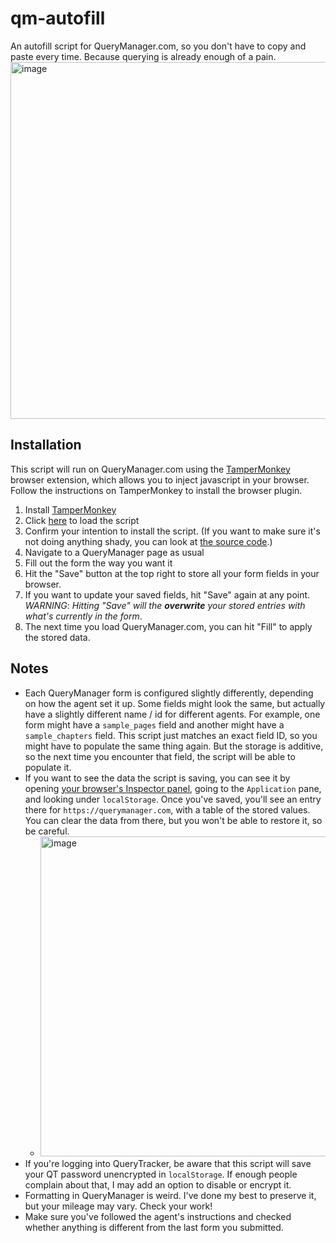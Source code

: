 # qm-autofill

An autofill script for QueryManager.com, so you don't have to copy and paste every time. Because querying is already enough of a pain.
<img width="571" alt="image" src="https://user-images.githubusercontent.com/1148607/219791976-437f7a46-e6fa-4132-adbe-06eac20994c6.png">

## Installation

This script will run on QueryManager.com using the [TamperMonkey](https://www.tampermonkey.net/) browser extension, which allows you to inject javascript in your browser. Follow the instructions on TamperMonkey to install the browser plugin.

1. Install [TamperMonkey](https://www.tampermonkey.net/)
1. Click [here](https://raw.githubusercontent.com/crookedgrin/qm-autofill/main/querymanager.user.js) to load the script
1. Confirm your intention to install the script. (If you want to make sure it's not doing anything shady, you can look at [the source code](https://github.com/CrookedGrin/qm-autofill/blob/main/querymanager.user.js).)
1. Navigate to a QueryManager page as usual
1. Fill out the form the way you want it
1. Hit the "Save" button at the top right to store all your form fields in your browser.
1. If you want to update your saved fields, hit "Save" again at any point.
*WARNING*: _Hitting "Save" will the **overwrite** your stored entries with what's currently in the form_.
1. The next time you load QueryManager.com, you can hit "Fill" to apply the stored data.

## Notes

- Each QueryManager form is configured slightly differently, depending on how the agent set it up. Some fields might look the same, but actually have a slightly different name / id for different agents. For example, one form might have a `sample_pages` field and another might have a `sample_chapters` field. This script just matches an exact field ID, so you might have to populate the same thing again. But the storage is additive, so the next time you encounter that field, the script will be able to populate it.
- If you want to see the data the script is saving, you can see it by opening [your browser's Inspector panel](https://blog.hubspot.com/website/how-to-inspect), going to the `Application` pane, and looking under `localStorage`. Once you've saved, you'll see an entry there for `https://querymanager.com`, with a table of the stored values. You can clear the data from there, but you won't be able to restore it, so be careful.
  - <img width="512" alt="image" src="https://user-images.githubusercontent.com/1148607/219792139-6d590c33-2d6a-49fc-9fc4-cb07192c9891.png">
- If you're logging into QueryTracker, be aware that this script will save your QT password unencrypted in `localStorage`. If enough people complain about that, I may add an option to disable or encrypt it.
- Formatting in QueryManager is weird. I've done my best to preserve it, but your mileage may vary. Check your work!
- Make sure you've followed the agent's instructions and checked whether anything is different from the last form you submitted.
